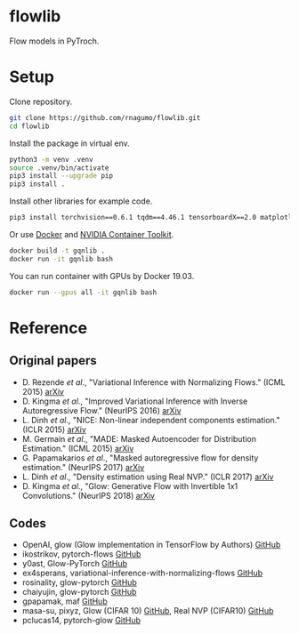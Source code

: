 
# flowlib

Flow models in PyTroch.

# Setup

Clone repository.

```bash
git clone https://github.com/rnagumo/flowlib.git
cd flowlib
```

Install the package in virtual env.

```bash
python3 -m venv .venv
source .venv/bin/activate
pip3 install --upgrade pip
pip3 install .
```

Install other libraries for example code.

```bash
pip3 install torchvision==0.6.1 tqdm==4.46.1 tensorboardX==2.0 matplotlib==3.2.2
```

Or use [Docker](https://docs.docker.com/get-docker/) and [NVIDIA Container Toolkit](https://github.com/NVIDIA/nvidia-docker).

```bash
docker build -t gqnlib .
docker run -it gqnlib bash
```

You can run container with GPUs by Docker 19.03.

```bash
docker run --gpus all -it gqnlib bash
```

# Reference

## Original papers

* D. Rezende *et al*., "Variational Inference with Normalizing Flows." (ICML 2015) [arXiv](http://arxiv.org/abs/1505.05770)
* D. Kingma *et al*., "Improved Variational Inference with Inverse Autoregressive Flow." (NeurIPS 2016) [arXiv](http://arxiv.org/abs/1606.04934)
* L. Dinh *et al*., "NICE: Non-linear independent components estimation." (ICLR 2015) [arXiv](https://arxiv.org/abs/1410.8516v6)
* M. Germain *et al*., "MADE: Masked Autoencoder for Distribution Estimation." (ICML 2015) [arXiv](http://arxiv.org/abs/1502.03509)
* G. Papamakarios *et al*., "Masked autoregressive flow for density estimation." (NeurIPS 2017) [arXiv](http://arxiv.org/abs/1705.07057)
* L. Dinh *et al*., "Density estimation using Real NVP." (ICLR 2017) [arXiv](http://arxiv.org/abs/1605.08803)
* D. Kingma *et al*., "Glow: Generative Flow with Invertible 1x1 Convolutions." (NeurIPS 2018) [arXiv](http://arxiv.org/abs/1807.03039)

## Codes

* OpenAI, glow (Glow implementation in TensorFlow by Authors) [GitHub](https://github.com/openai/glow)
* ikostrikov, pytorch-flows [GitHub](https://github.com/ikostrikov/pytorch-flows)
* y0ast, Glow-PyTorch [GitHub](https://github.com/y0ast/Glow-PyTorch)
* ex4sperans, variational-inference-with-normalizing-flows [GitHub](https://github.com/ex4sperans/variational-inference-with-normalizing-flows)
* rosinality, glow-pytorch [GitHub](https://github.com/rosinality/glow-pytorch)
* chaiyujin, glow-pytorch [GitHub](https://github.com/chaiyujin/glow-pytorch)
* gpapamak, maf [GitHub](https://github.com/gpapamak/maf)
* masa-su, pixyz, Glow (CIFAR 10) [GitHub](https://github.com/masa-su/pixyz/blob/master/examples/glow.ipynb), Real NVP (CIFAR10) [GitHub](https://github.com/masa-su/pixyz/blob/master/examples/real_nvp_cifar.ipynb)
* pclucas14, pytorch-glow [GitHub](https://github.com/pclucas14/pytorch-glow)

